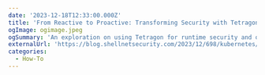 ```yaml
---
date: '2023-12-18T12:33:00.000Z'
title: 'From Reactive to Proactive: Transforming Security with Tetragon'
ogImage: ogimage.jpeg
ogSummary: 'An exploration on using Tetragon for runtime security and observability'
externalUrl: 'https://blog.shellnetsecurity.com/2023/12/698/kubernetes/from-reactive-to-proactive-transforming-security-with-tetragon/'
categories:
  - How-To
---
```

